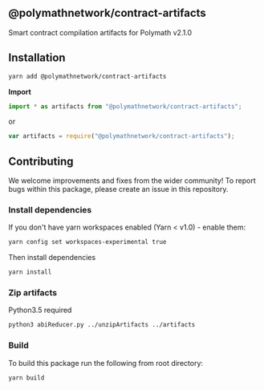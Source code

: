 ## @polymathnetwork/contract-artifacts

Smart contract compilation artifacts for Polymath v2.1.0

## Installation

```bash
yarn add @polymathnetwork/contract-artifacts
```

**Import**

```typescript
import * as artifacts from "@polymathnetwork/contract-artifacts";
```

or

```javascript
var artifacts = require("@polymathnetwork/contract-artifacts");
```

## Contributing

We welcome improvements and fixes from the wider community! To report bugs within this package, please create an issue in this repository.

### Install dependencies

If you don't have yarn workspaces enabled (Yarn < v1.0) - enable them:

```bash
yarn config set workspaces-experimental true
```

Then install dependencies

```bash
yarn install
```

### Zip artifacts

Python3.5 required

```bash
python3 abiReducer.py ../unzipArtifacts ../artifacts
```

### Build

To build this package run the following from root directory:

```bash
yarn build
```
